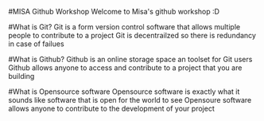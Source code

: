 #MISA Github Workshop
Welcome to Misa's github workshop :D

#What is Git?
Git is a form version control software that allows multiple people to contribute to a project
Git is decentrailzed so there is redundancy in case of failues

#What is Github?
Github is an online storage space an toolset for Git users
Github allows anyone to access and contribute to a project that you are building

#What is Opensource software
Opensource software is exactly what it sounds like software that is open for the world to see
Opensoure software allows anyone to contribute to the development of your project
